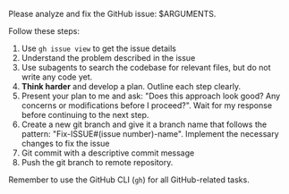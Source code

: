 Please analyze and fix the GitHub issue: $ARGUMENTS.

Follow these steps:

1. Use `gh issue view` to get the issue details
2. Understand the problem described in the issue
3. Use subagents to search the codebase for relevant files, but do not write any code yet.
4. **Think harder** and develop a plan. Outline each step clearly.
5. Present your plan to me and ask: "Does this approach look good? Any concerns or modifications before I proceed?". Wait for my response before continuing to the next step.
6. Create a new git branch and give it a branch name that follows the pattern: "Fix-ISSUE#(issue number)-name". Implement the necessary changes to fix the issue
7. Git commit with a descriptive commit message
8. Push the git branch to remote repository.

Remember to use the GitHub CLI (`gh`) for all GitHub-related tasks.
